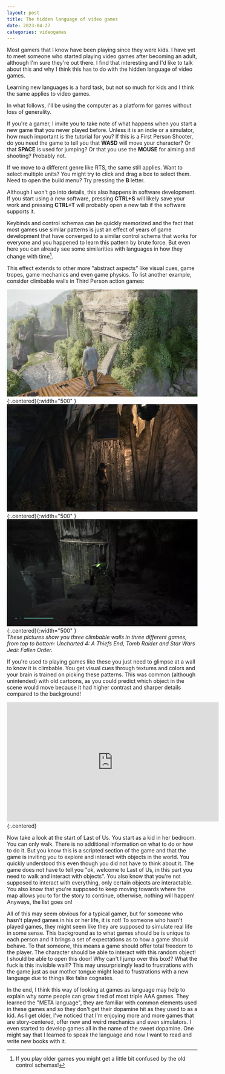 ```yaml
---
layout: post
title: The hidden language of video games
date: 2023-04-27
categories: videogames
---
```


Most gamers that I know have been playing since they were kids. I have yet to meet someone who started playing video games after becoming an adult, although I'm sure they're out there. I find that interesting and I'd like to talk about this and why I think this has to do with the hidden language of video games.

Learning new languages is a hard task, but not so much for kids and I think the same applies to video games.

In what follows, I'll be using the computer as a platform for games without loss of generality.

If you're a gamer, I invite you to take note of what happens when you start a new game that you never played before. Unless it is an indie or a simulator, how much important is the tutorial for you? If this is a First Person Shooter, do you need the game to tell you that **WASD** will move your character? Or that **SPACE** is used for jumping? Or that you use the **MOUSE** for aiming and shooting? Probably not.

If we move to a different genre like RTS, the same still applies. Want to select multiple units? You might try to click and drag a box to select them. Need to open the build menu? Try pressing the **B** letter.

Although I won't go into details, this also happens in software development. If you start using a new software, pressing **CTRL+S** will likely save your work and pressing **CTRL+T** will probably open a new tab if the software supports it.

Keybinds and control schemas can be quickly memorized and the fact that most games use similar patterns is just an effect of years of game development that have converged to a similar control schema that works for everyone and you happened to learn this pattern by brute force. But even here you can already see some similarities with languages in how they change with time[^1].

This effect extends to other more "abstract aspects" like visual cues, game tropes, game mechanics and even game physics. To list another example, consider climbable walls in Third Person action games:

![climbable-wall-01](/assets/images/climbable-wall-01.webp){:.centered}{:width="500" }
![climbable-wall-02](/assets/images/climbable-wall-02.webp){:.centered}{:width="500" }
![climbable-wall-03](/assets/images/climbable-wall-03.webp){:.centered}{:width="500" }
<br>
*These pictures show you three climbable walls in three different games, from top to bottom: Uncharted 4: A Thiefs End, Tomb Raider and Star Wars Jedi: Fallen Order.*

If you're used to playing games like these you just need to glimpse at a wall to know it is climbable. You get visual cues through textures and colors and your brain is trained on picking these patterns. This was common (although unintended) with old cartoons, as you could predict which object in the scene would move because it had higher contrast and sharper details compared to the background!

<iframe width="560" height="315" src="https://www.youtube.com/embed/V1tx643blfI" title="YouTube video player" frameborder="0" allow="accelerometer; autoplay; clipboard-write; encrypted-media; gyroscope; picture-in-picture; web-share" allowfullscreen></iframe>{:.centered}

Now take a look at the start of Last of Us. You start as a kid in her bedroom. You can only walk. There is no additional information on what to do or how to do it. But you know this is a scripted section of the game and that the game is inviting you to explore and interact with objects in the world. You quickly understood this even though you did not have to think about it. The game does not have to tell you "ok, welcome to Last of Us, in this part you need to walk and interact with objects". You also know that you're not supposed to interact with everything, only certain objects are interactable. You also know that you're supposed to keep moving towards where the map allows you to for the story to continue, otherwise, nothing will happen! Anyways, the list goes on!

All of this may seem obvious for a typical gamer, but for someone who hasn't played games in his or her life, it is not! To someone who hasn't played games, they might seem like they are supposed to simulate real life in some sense. This background as to what games should be is unique to each person and it brings a set of expectations as to how a game should behave. To that someone, this means a game should offer total freedom to the player. The character should be able to interact with this random object! I should be able to open this door! Why can't I jump over this box!? What the fuck is this invisible wall!? This may unsurprisingly lead to frustrations with the game just as our mother tongue might lead to frustrations with a new language due to things like false cognates.

In the end, I think this way of looking at games as language may help to explain why some people can grow tired of most triple AAA games. They learned the "META language", they are familiar with common elements used in these games and so they don't get their dopamine hit as they used to as a kid. As I get older, I've noticed that I'm enjoying more and more games that are story-centered, offer new and weird mechanics and even simulators. I even started to develop games all in the name of the sweet dopamine. One might say that I learned to speak the language and now I want to read and write new books with it.

[^1]: If you play older games you might get a little bit confused by the old control schemas!